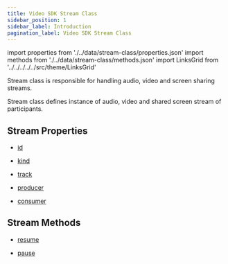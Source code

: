 ```yaml
---
title: Video SDK Stream Class
sidebar_position: 1
sidebar_label: Introduction
pagination_label: Video SDK Stream Class
---
```


<div id="tailwind" class="sdk-api-ref">

import properties from './../data/stream-class/properties.json'
import methods from './../data/stream-class/methods.json'
import LinksGrid from '../../../../../src/theme/LinksGrid'

Stream class is responsible for handling audio, video and screen sharing streams.

Stream class defines instance of audio, video and shared screen stream of participants.

## Stream Properties

<div class="links-grid">

<div>

- [id](./properties#id)

</div>
<div>

- [kind](./properties#kind)

</div>
<div>

- [track](./properties#track)

</div>
<div>

- [producer](./properties#producer)

</div>
<div>

- [consumer](./properties#consumer)

</div>

</div>

## Stream Methods

<div class="links-grid">

<div>

- [resume](./methods#resume)

</div>
<div>

- [pause](./methods#pause)

</div>

</div>

</div>
